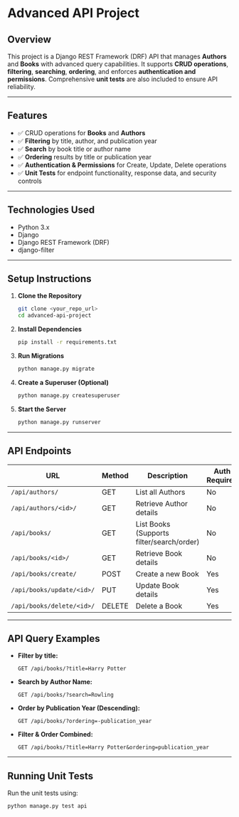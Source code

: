 # Advanced API Project

## Overview
This project is a Django REST Framework (DRF) API that manages **Authors** and **Books** with advanced query capabilities. It supports **CRUD operations**, **filtering**, **searching**, **ordering**, and enforces **authentication and permissions**. Comprehensive **unit tests** are also included to ensure API reliability.

---

## Features
- ✅ CRUD operations for **Books** and **Authors**
- ✅ **Filtering** by title, author, and publication year
- ✅ **Search** by book title or author name
- ✅ **Ordering** results by title or publication year
- ✅ **Authentication & Permissions** for Create, Update, Delete operations
- ✅ **Unit Tests** for endpoint functionality, response data, and security controls

---

## Technologies Used
- Python 3.x
- Django
- Django REST Framework (DRF)
- django-filter

---

## Setup Instructions
1. **Clone the Repository**
    ```bash
    git clone <your_repo_url>
    cd advanced-api-project
    ```

2. **Install Dependencies**
    ```bash
    pip install -r requirements.txt
    ```

3. **Run Migrations**
    ```bash
    python manage.py migrate
    ```

4. **Create a Superuser (Optional)**
    ```bash
    python manage.py createsuperuser
    ```

5. **Start the Server**
    ```bash
    python manage.py runserver
    ```

---

## API Endpoints

| URL | Method | Description | Auth Required |
|-----|--------|-------------|---------------|
| `/api/authors/` | GET | List all Authors | No |
| `/api/authors/<id>/` | GET | Retrieve Author details | No |
| `/api/books/` | GET | List Books (Supports filter/search/order) | No |
| `/api/books/<id>/` | GET | Retrieve Book details | No |
| `/api/books/create/` | POST | Create a new Book | Yes |
| `/api/books/update/<id>/` | PUT | Update Book details | Yes |
| `/api/books/delete/<id>/` | DELETE | Delete a Book | Yes |

---

## API Query Examples

- **Filter by title:**
    ```
    GET /api/books/?title=Harry Potter
    ```

- **Search by Author Name:**
    ```
    GET /api/books/?search=Rowling
    ```

- **Order by Publication Year (Descending):**
    ```
    GET /api/books/?ordering=-publication_year
    ```

- **Filter & Order Combined:**
    ```
    GET /api/books/?title=Harry Potter&ordering=publication_year
    ```

---

## Running Unit Tests

Run the unit tests using:
```bash
python manage.py test api
